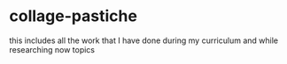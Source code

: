 # collage-pastiche
this includes all the work that I have done during my curriculum and while researching now topics
